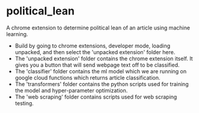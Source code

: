 # political_lean
 A chrome extension to determine political lean of an article using machine learning. 

* Build by going to chrome extensions, developer mode, loading unpacked, and then select the 'unpacked extension' folder here. 
* The 'unpacked extension' folder contains the chrome extension itself. It gives you a button that will send webpage text off to be classified. 
* The 'classifier' folder contains the ml model which we are running on google cloud functions which returns article classification. 
* The 'transformers' folder contains the python scripts used for training the model and hyper-parameter optimization. 
* The 'web scraping' folder contains scripts used for web scraping testing. 